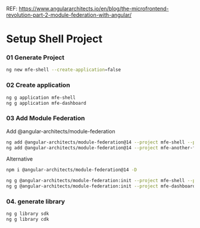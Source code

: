 REF: https://www.angulararchitects.io/en/blog/the-microfrontend-revolution-part-2-module-federation-with-angular/

# Setup Shell Project

### 01 Generate Project
```bash
ng new mfe-shell --create-application=false
``` 

### 02 Create application
```bash
ng g application mfe-shell
ng g application mfe-dashboard
```

### 03 Add Module Federation

Add @angular-architects/module-federation
```bash
ng add @angular-architects/module-federation@14 --project mfe-shell --port 4200 --type host
ng add @angular-architects/module-federation@14 --project mfe-another-feature --port 4201 --type remote
```

Alternative
```bash
npm i @angular-architects/module-federation@14 -D

ng g @angular-architects/module-federation:init --project mfe-shell --port 4200 --type host
ng g @angular-architects/module-federation:init --project mfe-dashboard --port 4201 --type remote
```

### 04. generate library
```bash
ng g library sdk
ng g library cdk
```